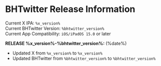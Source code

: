# BHTwitter Release Information

Current X IPA: `%x_version%`\
Current BHTwitter Version: `%bhtwitter_version%`\
Current App Compatibility: `iOS/iPadOS 15.0` or later

**RELEASE %x_version%-%bhtwitter_version%:** (%date%)

- Updated X from `%x_version%` to `%x_version%`
- Updated BHTwitter from `%bhtwitter_version%` to `%bhtwitter_version%`
